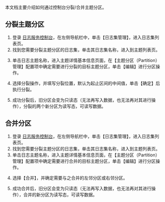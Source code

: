 

本文档主要介绍如何通过控制台分裂/合并主题分区。


## 分裂主题分区

1. 登录 [日志服务控制台](https://console.cloud.tencent.com/cls)，在左侧导航栏中，单击【日志集管理】，进入日志集列表页。
2. 找到您需要分裂主题分区的日志集，单击其日志集名称，进入到主题列表页。
<!--![](https://main.qcloudimg.com/raw/d32db806b50199819602d558ae504d38.jpg)-->
3. 单击日志主题名称，进入主题详情基本信息页面，在【主题分区（Partition）管理】配置项中确定需要进行分裂的目标主题分区，单击【编辑】进行分区操作。
<!--![](https://main.qcloudimg.com/raw/6aebd2034c44f7dd8a583eba1eed1401.jpg)-->
4. 选择分裂操作，并填写分裂位置，默认为起止区间的中间值，单击【确定】后执行分裂。
<!--![](https://main.qcloudimg.com/raw/3319652ee6dd7ffd1786d26862d0e9ec.jpg)-->
5. 成功分裂后，旧分区会变为只读态（无法再写入数据，也无法再对其进行操作），分裂的两个新分区为读写态，可读写数据。
<!--![](https://main.qcloudimg.com/raw/ce18dfd77f2542ba44e8fc644d8a19e0.jpg)-->




## 合并分区

1. 登录 [日志服务控制台](https://console.cloud.tencent.com/cls)，在左侧导航栏中，单击【日志集管理】，进入日志集列表页。
2. 找到您需要分裂主题分区的日志集，单击其日志集名称，进入到主题列表页。
3. 单击日志主题名称，进入主题详情基本信息页面，在【主题分区（Partition）管理】配置项中确定需要进行合并的目标主题分区，单击【编辑】进行分区操作。
<!--![](https://main.qcloudimg.com/raw/2ee24b5b56dffb74fe366eecc24a1990.jpg)-->
4. 选择【合并】，并确定需要与之合并的左邻分区或右邻分区。
<!--![](https://main.qcloudimg.com/raw/14cecea867af9a7b69a6e683ab1d4504.jpg)-->
5. 成功合并后，旧分区会变为只读态（无法再写入数据，也无法再对其进行操作），合并的新分区为读写态，可读写数据。
<!--![](https://main.qcloudimg.com/raw/a938435f8da31ca8afe35956d50e21f9.jpg)-->

